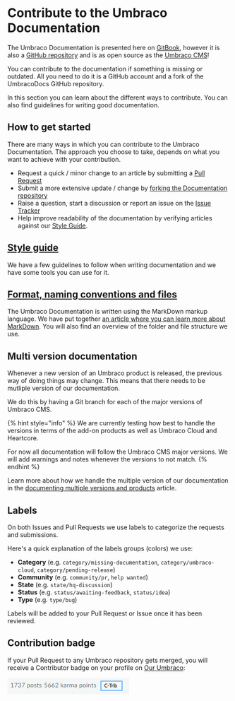 # Contribute to the Umbraco Documentation

The Umbraco Documentation is presented here on [GitBook](https://docs.umbraco.com), however it is also a [GitHub repository](https://github.com/umbraco/UmbracoDocs) and is as open source as the [Umbraco CMS](https://github.com/umbraco/Umbraco-CMS)!

You can contribute to the documentation if something is missing or outdated. All you need to do it is a GitHub account and a fork of the UmbracoDocs GitHub repository.

In this section you can learn about the different ways to contribute. You can also find guidelines for writing good documentation.

## How to get started

There are many ways in which you can contribute to the Umbraco Documentation. The approach you choose to take, depends on what you want to achieve with your contribution.

* Request a quick / minor change to an article by submitting a [Pull Request](pull-request.md#option-1-creating-a-pr-directly-on-github)
* Submit a more extensive update / change by [forking the Documentation repository](pull-request.md#options-2-creating-a-pr-through-a-fork)
* Raise a question, start a discussion or report an issue on the [Issue Tracker](issues.md)
* Help improve readability of the documentation by verifying articles against our [Style Guide](style-guide.md#test-the-docs-yourself).

## [Style guide](style-guide.md)

We have a few guidelines to follow when writing documentation and we have some tools you can use for it.

## [Format, naming conventions and files](markdown-conventions.md)

The Umbraco Documentation is written using the MarkDown markup language. We have put together [an article where you can learn more about MarkDown](markdown-conventions.md). You will also find an overview of the folder and file structure we use.

## Multi version documentation

Whenever a new version of an Umbraco product is released, the previous way of doing things may change. This means that there needs to be mutliple version of our documentation.

We do this by having a Git branch for each of the major versions of Umbraco CMS.

{% hint style="info" %}
We are currently testing how best to handle the versions in terms of the add-on products as well as Umbraco Cloud and Heartcore.

For now all documentation will follow the Umbraco CMS major versions. We will add warnings and notes whenever the versions to not match.
{% endhint %}

Learn more about how we handle the multiple version of our documentation in the [documenting multiple versions and products](../documentation-and-versions.md) article.

## Labels

On both Issues and Pull Requests we use labels to categorize the requests and submissions.

Here's a quick explanation of the labels groups (colors) we use:

* **Category** (e.g. `category/missing-documentation`, `category/umbraco-cloud`, `category/pending-release`)
* **Community** (e.g. `community/pr`, `help wanted`)
* **State** (e.g. `state/hq-discussion`)
* **Status** (e.g. `status/awaiting-feedback`, `status/idea`)
* **Type** (e.g. `type/bug`)

Labels will be added to your Pull Request or Issue once it has been reviewed.

## Contribution badge

If your Pull Request to any Umbraco repository gets merged, you will receive a Contributor badge on your profile on [Our Umbraco](https://our.umbraco.com):

![Contributor badge on Our](images/c-trib-badge.png)
